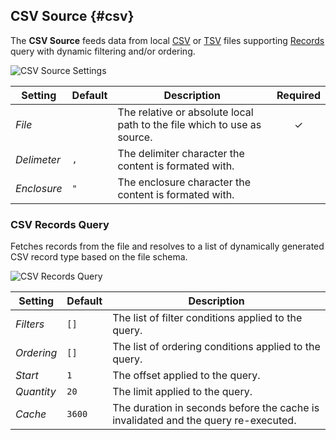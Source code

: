 ## CSV Source {#csv}

<div class="tm-resource-icon">
    <!--@include: ../assets/provider-csv.svg-->
</div>

The **CSV Source** feeds data from local [CSV](https://en.wikipedia.org/wiki/Comma-separated_values) or [TSV](https://en.wikipedia.org/wiki/Tab-separated_values) files supporting [Records](#csv-records-query) query with dynamic filtering and/or ordering.

<!--@include: ./common-provider-settings.md-->

![CSV Source Settings](./assets/providers/csv-config.webp)

| Setting | Default | Description | Required |
| --- | --- | --- | :---: |
| *File* | | The relative or absolute local path to the file which to use as source. | &#x2713; |
| *Delimeter* | `,` | The delimiter character the content is formated with. |
| *Enclosure* | `"` | The enclosure character the content is formated with. |

### CSV Records Query

Fetches records from the file and resolves to a list of dynamically generated CSV record type based on the file schema.

![CSV Records Query](./assets/providers/csv-query-records.webp)

| Setting | Default | Description |
| --- | --- | --- |
| *Filters* | `[]`| The list of filter conditions applied to the query. |
| *Ordering* | `[]`| The list of ordering conditions applied to the query. |
| *Start* | `1` | The offset applied to the query. |
| *Quantity* | `20` | The limit applied to the query. |
| *Cache* | `3600` | The duration in seconds before the cache is invalidated and the query re-executed. |
